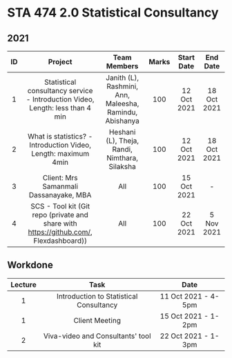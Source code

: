 # STA 474 2.0 Statistical Consultancy

## 2021 


|ID | Project | Team Members | Marks | Start Date | End Date |
| :---: | :---: | :---: | :---: | :---: |:---: |
| 1 | Statistical consultancy service - Introduction Video,  Length: less than 4 min |Janith (L), Rashmini, Ann, Maleesha, Ramindu, Abishanya  | 100 | 12 Oct 2021 | 18 Oct 2021 |
| 2 | What is statistics? - Introduction Video, Length: maximum 4min | Heshani (L), Theja, Randi, Nimthara, Silaksha   | 100 | 12 Oct 2021 | 18 Oct 2021 |
| 3 | Client: Mrs   Samanmali Dassanayake, MBA | All| 100  | 15 Oct 2021 | - |
| 4 | SCS - Tool kit (Git repo (private and share with https://github.com/, Flexdashboard)) | All| 100  | 22 Oct 2021 | 5 Nov 2021 |


## Workdone

|Lecture | Task | Date |
| :---: | :---: | :---: |
|1 | Introduction to Statistical Consultancy | 11 Oct 2021 - 4-5pm |
|1 | Client Meeting | 15 Oct 2021 - 1-2pm |
|2 | Viva-video and Consultants' tool kit | 22 Oct 2021 - 1-3pm |
